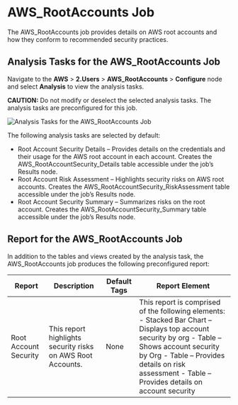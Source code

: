 # AWS_RootAccounts Job

The AWS_RootAccounts job provides details on AWS root accounts and how they conform to recommended
security practices.

## Analysis Tasks for the AWS_RootAccounts Job

Navigate to the **AWS** > **2.Users** > **AWS_RootAccounts** > **Configure** node and select
**Analysis** to view the analysis tasks.

**CAUTION:** Do not modify or deselect the selected analysis tasks. The analysis tasks are
preconfigured for this job.

![Analysis Tasks for the AWS_RootAccounts Job](/img/product_docs/accessanalyzer/12.0/solutions/aws/users/rootaccountsanalysis.webp)

The following analysis tasks are selected by default:

- Root Account Security Details – Provides details on the credentials and their usage for the AWS
  root account in each account. Creates the AWS_RootAccountSecurity_Details table accessible under
  the job’s Results node.
- Root Account Risk Assessment – Highlights security risks on AWS root accounts. Creates the
  AWS_RootAccountSecurity_RiskAssessment table accessible under the job’s Results node.
- Root Account Security Summary – Summarizes risks on the root account. Creates the
  AWS_RootAccountSecurity_Summary table accessible under the job’s Results node.

## Report for the AWS_RootAccounts Job

In addition to the tables and views created by the analysis task, the AWS_RootAccounts job produces
the following preconfigured report:

| Report                | Description                                                 | Default Tags | Report Element                                                                                                                                                                                                                                      |
| --------------------- | ----------------------------------------------------------- | ------------ | --------------------------------------------------------------------------------------------------------------------------------------------------------------------------------------------------------------------------------------------------- |
| Root Account Security | This report highlights security risks on AWS Root Accounts. | None         | This report is comprised of the following elements: - Stacked Bar Chart – Displays top account security by org - Table – Shows account security by Org - Table – Provides details on risk assessment - Table – Provides details on account security |
